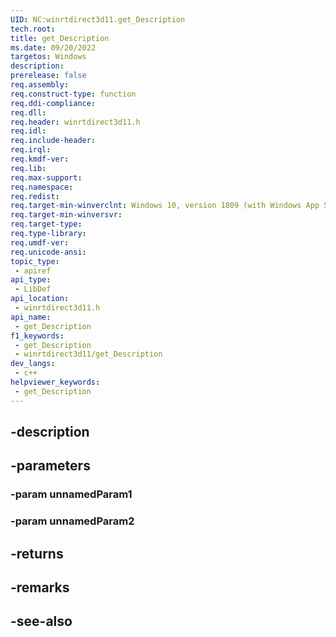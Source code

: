 ```yaml
---
UID: NC:winrtdirect3d11.get_Description
tech.root: 
title: get_Description
ms.date: 09/20/2022
targetos: Windows
description: 
prerelease: false
req.assembly: 
req.construct-type: function
req.ddi-compliance: 
req.dll: 
req.header: winrtdirect3d11.h
req.idl: 
req.include-header: 
req.irql: 
req.kmdf-ver: 
req.lib: 
req.max-support: 
req.namespace: 
req.redist: 
req.target-min-winverclnt: Windows 10, version 1809 (with Windows App SDK 1.0 Preview 1 or later)
req.target-min-winversvr: 
req.target-type: 
req.type-library: 
req.umdf-ver: 
req.unicode-ansi: 
topic_type:
 - apiref
api_type:
 - LibDef
api_location:
 - winrtdirect3d11.h
api_name:
 - get_Description
f1_keywords:
 - get_Description
 - winrtdirect3d11/get_Description
dev_langs:
 - c++
helpviewer_keywords:
 - get_Description
---
```


## -description

## -parameters

### -param unnamedParam1

### -param unnamedParam2

## -returns

## -remarks

## -see-also

